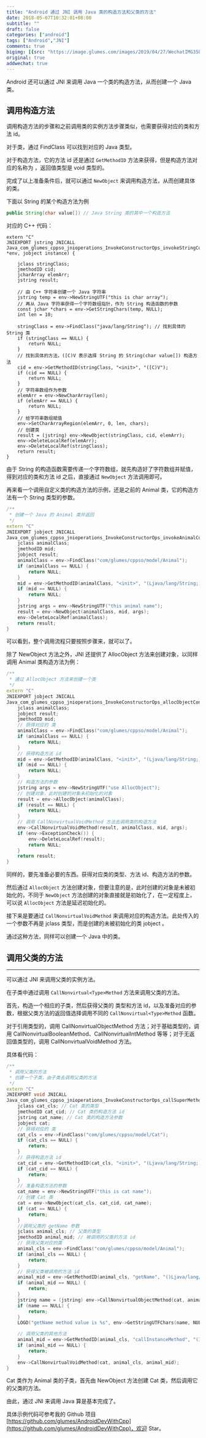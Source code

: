 ```yaml
---
title: "Android 通过 JNI 调用 Java 类的构造方法和父类的方法"
date: 2018-05-07T10:32:01+08:00
subtitle: ""
draft: false
categories: ["android"]
tags: ["Android","JNI"]
comments: true
bigimg: [{src: "https://image.glumes.com/images/2019/04/27/WechatIMG358.jpg", desc: "澳门 · 大三巴牌坊"}]
original: true
addwechat: true
---
```


Android 还可以通过 JNI 来调用 Java 一个类的构造方法，从而创建一个 Java 类。

<!--more-->

## 调用构造方法

调用构造方法的步骤和之前调用类的实例方法步骤类似，也需要获得对应的类和方法 id。

对于类，通过 FindClass 可以找到对应的 Java 类型。

对于构造方法，它的方法 id 还是通过 `GetMethodID` 方法来获得，但是构造方法对应的名称为 **<init>**，返回值类型是 void 类型的。

完成了以上准备条件后，就可以通过 `NewObject` 来调用构造方法，从而创建具体的类。

下面以 String 的某个构造方法为例

```java
public String(char value[]) // Java String 类的其中一个构造方法
```

对应的 C++ 代码：
```
extern "C"
JNIEXPORT jstring JNICALL
Java_com_glumes_cppso_jnioperations_InvokeConstructorOps_invokeStringConstructors(JNIEnv *env, jobject instance) {

    jclass stringClass;
    jmethodID cid;
    jcharArray elemArr;
    jstring result;

    // 由 C++ 字符串创建一个 Java 字符串
    jstring temp = env->NewStringUTF("this is char array");
    // 再从 Java 字符串获得一个字符数组指针，作为 String 构造函数的参数
    const jchar *chars = env->GetStringChars(temp, NULL);
    int len = 10;

    stringClass = env->FindClass("java/lang/String"); // 找到具体的 String 类
    if (stringClass == NULL) {
        return NULL;
    }
    // 找到具体的方法，([C)V 表示选择 String 的 String(char value[]) 构造方法
    cid = env->GetMethodID(stringClass, "<init>", "([C)V");
    if (cid == NULL) {
        return NULL;
    }
    // 字符串数组作为参数
    elemArr = env->NewCharArray(len);
    if (elemArr == NULL) {
        return NULL;
    }
    // 给字符串数组赋值
    env->SetCharArrayRegion(elemArr, 0, len, chars);
    // 创建类
    result = (jstring) env->NewObject(stringClass, cid, elemArr);
    env->DeleteLocalRef(elemArr);
    env->DeleteLocalRef(stringClass);
    return result;
}
```

由于 String 的构造函数需要传递一个字符数组，就先构造好了字符数组并赋值，得到对应的类和方法 id 之后，直接通过 `NewObject` 方法调用即可。

再来看一个调用自定义类的构造方法的示例，还是之前的 Animal 类，它的构造方法有一个 String 类型的参数。

```cpp
/**
 * 创建一个 Java 的 Animal 类并返回
 */
extern "C"
JNIEXPORT jobject JNICALL
Java_com_glumes_cppso_jnioperations_InvokeConstructorOps_invokeAnimalConstructors(JNIEnv *env, jobject instance) {
    jclass animalClass;
    jmethodID mid;
    jobject result;
    animalClass = env->FindClass("com/glumes/cppso/model/Animal");
    if (animalClass == NULL) {
        return NULL;
    }
    mid = env->GetMethodID(animalClass, "<init>", "(Ljava/lang/String;)V");
    if (mid == NULL) {
        return NULL;
    }
    jstring args = env->NewStringUTF("this animal name");
    result = env->NewObject(animalClass, mid, args);
    env->DeleteLocalRef(animalClass);
    return result;
}
```
可以看到，整个调用流程只要按照步骤来，就可以了。


除了 NewObject 方法之外，JNI 还提供了 AllocObject 方法来创建对象，以同样调用 Animal 类构造方法为例：

```cpp
/**
 * 通过 AllocObject 方法来创建一个类
 */
extern "C"
JNIEXPORT jobject JNICALL
Java_com_glumes_cppso_jnioperations_InvokeConstructorOps_allocObjectConstructor(JNIEnv *env, jobject instance) {
    jclass animalClass;
    jobject result;
    jmethodID mid;
    // 获得对应的 类
    animalClass = env->FindClass("com/glumes/cppso/model/Animal");
    if (animalClass == NULL) {
        return NULL;
    }
    // 获得构造方法 id
    mid = env->GetMethodID(animalClass, "<init>", "(Ljava/lang/String;)V");
    if (mid == NULL) {
        return NULL;
    }
    // 构造方法的参数
    jstring args = env->NewStringUTF("use AllocObject");
    // 创建对象，此时创建的对象未初始化的对象
    result = env->AllocObject(animalClass);
    if (result == NULL) {
        return NULL;
    }
    // 调用 CallNonvirtualVoidMethod 方法去调用类的构造方法
    env->CallNonvirtualVoidMethod(result, animalClass, mid, args);
    if (env->ExceptionCheck()) {
        env->DeleteLocalRef(result);
        return NULL;
    }
    return result;
}
```

同样的，要先准备必要的东西。获得对应类的类型、方法 id、构造方法的参数。

然后通过 `AllocObject` 方法创建对象，但要注意的是，此时创建的对象是未被初始化的，不同于 `NewObject` 方法创建的对象直接就是初始化了，在一定程度上，可以说 `AllocObject` 方法是延迟初始化的。

接下来是要通过 `CallNonvirtualVoidMethod` 来调用对应的构造方法。此处传入的一个参数不再是 jclass 类型，而是创建的未被初始化的类 jobject 。

通过这种方法，同样可以创建一个 Java 中的类。


## 调用父类的方法
---

可以通过 JNI 来调用父类的实例方法。

在子类中通过调用 `CallNonvirtual<Type>Method` 方法来调用父类的方法。

首先，构造一个相应的子类，然后获得父类的 类型和方法 id，以及准备对应的参数，根据父类方法的返回值选择调用不同的 `CallNonvirtual<Type>Method`  函数。

对于引用类型的，调用 CallNonvirtualObjectMethod 方法；对于基础类型的，调用 CallNonvirtualBooleanMethod、CallNonvirtualIntMethod 等等；对于无返回值类型的，调用 CallNonvirtualVoidMethod 方法。

具体看代码：

```cpp
/**
 * 调用父类的方法
 * 创建一个子类，由子类去调用父类的方法
 */
extern "C"
JNIEXPORT void JNICALL
Java_com_glumes_cppso_jnioperations_InvokeConstructorOps_callSuperMethod(JNIEnv *env, jobject instance) {
    jclass cat_cls; // Cat 类的类型
    jmethodID cat_cid; // Cat 类的构造方法 id
    jstring cat_name; // Cat 类的构造方法参数
    jobject cat;
    // 获得对应的 类
    cat_cls = env->FindClass("com/glumes/cppso/model/Cat");
    if (cat_cls == NULL) {
        return;
    }
    // 获得构造方法 id
    cat_cid = env->GetMethodID(cat_cls, "<init>", "(Ljava/lang/String;)V");
    if (cat_cid == NULL) {
        return;
    }
    // 准备构造方法的参数
    cat_name = env->NewStringUTF("this is cat name");
    // 创建 Cat 类
    cat = env->NewObject(cat_cls, cat_cid, cat_name);
    if (cat == NULL) {
        return;
    }
    //调用父类的 getName 参数
    jclass animal_cls; // 父类的类型
    jmethodID animal_mid; // 被调用的父类的方法 id
    // 获得父类对应的类
    animal_cls = env->FindClass("com/glumes/cppso/model/Animal");
    if (animal_cls == NULL) {
        return;
    }
    // 获得父类被调用的方法 id
    animal_mid = env->GetMethodID(animal_cls, "getName", "()Ljava/lang/String;");
    if (animal_mid == NULL) {
        return;
    }
    jstring name = (jstring) env->CallNonvirtualObjectMethod(cat, animal_cls, animal_mid);
    if (name == NULL) {
        return;
    }
    LOGD("getName method value is %s", env->GetStringUTFChars(name, NULL));

    // 调用父类的其他方法
    animal_mid = env->GetMethodID(animal_cls, "callInstanceMethod", "(I)V");
    if (animal_mid == NULL) {
        return;
    }
    env->CallNonvirtualVoidMethod(cat, animal_cls, animal_mid);
}
```

Cat 类作为 Animal 类的子类，首先由 NewObject 方法创建 Cat 类，然后调用它的父类的方法。

由此，通过 JNI 来调用 Java 算是基本完成了。

具体示例代码可参考我的 Github 项目 [https://github.com/glumes/AndroidDevWithCpp](https://github.com/glumes/AndroidDevWithCpp)，欢迎 Star。